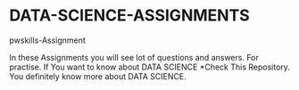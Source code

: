 # DATA-SCIENCE-ASSIGNMENTS
pwskills-Assignment

In these Assignments you will see lot of questions and answers. For practise.
If You want to know about DATA SCIENCE *Check This Repository.
You definitely know more about DATA SCIENCE.
